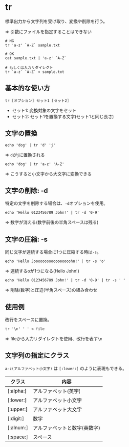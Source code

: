 # tr

標準出力から文字列を受け取り、変換や削除を行う。

=> 引数にファイルを指定することはできない

```
# NG
tr 'a-z' `A-Z` sample.txt

# OK
cat sample.txt | 'a-z' `A-Z`

# もしくは入力リダイレクト
tr `a-z` `A-Z` < sample.txt
```

## 基本的な使い方

```
tr [オプション] セット1 [セット2]
```

- セット1: 変換対象の文字をセット
- セット2: セット1を置換する文字(セット1と同じ長さ)

## 文字の置換

```
echo 'dog' | tr 'd' 'j'
```

=> `d`が`j`に置換される

```
echo 'dog' | tr 'a-z' 'A-Z'
```

=> こうすると小文字から大文字に変換できる

## 文字の削除: -d

特定の文字を削除する場合は、`-d`オプションを使用。

```
echo 'Hello 0123456789 John!' | tr -d '0-9'
```

=> 数字が消える(数字前後の半角スペースは残る)

## 文字の圧縮: -s

同じ文字が連続する場合に1つに圧縮する時は`-s`。

```
echo 'Hello Jooooooooooooooooohn!' | tr -s 'o'
```

=> 連続するoが1つになる(Hello John!)

```
echo 'Hello 0123456789 John!' | tr -d '0-9' | tr -s ' '
```

=> 削除(数字)と圧迫(半角スペース)の組み合わせ

## 使用例

改行をスペースに置換。

```
tr '\n' ' ' < file
```

=> fileから入力リダイレクトを使用、改行を表す`\n`

## 文字列の指定にクラス

`a-z(アルファベット小文字)` は `[:lower:]` のように表現もできる。 

| クラス    | 内容                         |
|-----------|------------------------------|
| [:alpha:] | アルファベット(英字)         |
| [:lower:] | アルファベット小文字         |
| [:upper:] | アルファベット大文字         |
| [:digit:] | 数字                         |
| [:alnum:] | アルファベットと数字(英数字) |
| [:space:] | スペース                     |

